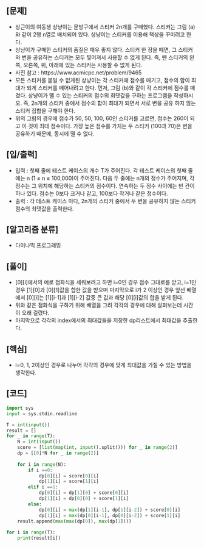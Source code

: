 <h2>[문제]</h2>

<ul>
    <li>상근이의 여동생 상냥이는 문방구에서 스티커 2n개를 구매했다. 스티커는 그림 (a)와 같이 2행 n열로 배치되어 있다. 상냥이는 스티커를 이용해 책상을 꾸미려고 한다.</li>
    <li>상냥이가 구매한 스티커의 품질은 매우 좋지 않다. 스티커 한 장을 떼면, 그 스티커와 변을 공유하는 스티커는 모두 찢어져서 사용할 수 없게 된다. 즉, 뗀 스티커의 왼쪽, 오른쪽, 위, 아래에 있는 스티커는 사용할 수 없게 된다.</li>    
    <li>사진 참고 : https://www.acmicpc.net/problem/9465</li>
    <li>모든 스티커를 붙일 수 없게된 상냥이는 각 스티커에 점수를 매기고, 점수의 합이 최대가 되게 스티커를 떼어내려고 한다. 먼저, 그림 (b)와 같이 각 스티커에 점수를 매겼다. 상냥이가 뗄 수 있는 스티커의 점수의 최댓값을 구하는 프로그램을 작성하시오. 즉, 2n개의 스티커 중에서 점수의 합이 최대가 되면서 서로 변을 공유 하지 않는 스티커 집합을 구해야 한다.</li>
    <li>위의 그림의 경우에 점수가 50, 50, 100, 60인 스티커를 고르면, 점수는 260이 되고 이 것이 최대 점수이다. 가장 높은 점수를 가지는 두 스티커 (100과 70)은 변을 공유하기 때문에, 동시에 뗄 수 없다.</li>
</ul>

<h2>[입/출력]</h2>
<ul>
    <li>입력 : 첫째 줄에 테스트 케이스의 개수 T가 주어진다. 각 테스트 케이스의 첫째 줄에는 n (1 ≤ n ≤ 100,000)이 주어진다. 다음 두 줄에는 n개의 정수가 주어지며, 각 정수는 그 위치에 해당하는 스티커의 점수이다. 연속하는 두 정수 사이에는 빈 칸이 하나 있다. 점수는 0보다 크거나 같고, 100보다 작거나 같은 정수이다. </li>
    <li>출력 : 각 테스트 케이스 마다, 2n개의 스티커 중에서 두 변을 공유하지 않는 스티커 점수의 최댓값을 출력한다.</li>
</ul>

<h2>[알고리즘 분류]</h2>
<ul>
    <li>다이나믹 프로그래밍</li>
</ul>

<h2>[풀이]</h2>
<ul>
    <li>[0][i]에서의 예로 점화식을 세워보려고 하면 i=0인 경우 점수 그대로를 받고, i=1인 경우 [1][0]과 [0][1]값을 합한 값을 받으며 마지막으로 i가 2 이상인 경우 앞선 배열에서 [0][i]는 [1][i-1]과 [1][i-2] 값중 큰 값과 해당 [0][i]값의 합을 받게 된다.</li>
    <li>위와 같은 점화식을 구하기 위해 배열을 그려 각각의 경우에 대해 살펴보는데 시간이 오래 걸렸다.</li>
    <li>마지막으로 각각의 index에서의 최대값들을 저장한 dp리스트에서 최대값을 추출한다.</li>
</ul>

<h2>[핵심]</h2>
<ul>
    <li>i=0, 1, 2이상인 경우로 나누어 각각의 경우에 맞게 최대값을 가질 수 있는 방법을 생각한다.</li>
</ul>

<h2>[코드]</h2>

```python
import sys
input = sys.stdin.readline

T = int(input())
result = []
for _ in range(T):
    N = int(input())
    score = [list(map(int, input().split())) for _ in range(2)]
    dp = [[0]*N for _ in range(2)]
    
    for i in range(N):
        if i ==0:
            dp[0][i] = score[0][i]
            dp[1][i] = score[1][i]
        elif i ==1:
            dp[0][i] = dp[1][0] + score[0][i]
            dp[1][i] = dp[0][0] + score[1][i]
        else:
            dp[0][i] = max(dp[1][i-1], dp[1][i-2]) + score[0][i]
            dp[1][i] = max(dp[0][i-1], dp[0][i-2]) + score[1][i]
    result.append(max(max(dp[0]), max(dp[1])))
    
for i in range(T):
    print(result[i])
```


